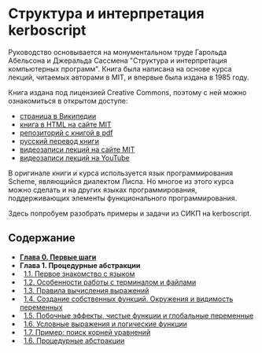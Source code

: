 # Структура и интерпретация kerboscript
Руководство основывается на монументальном труде Гарольда Абельсона 
и Джеральда Сассмена "Структура и интерпретация компьютерных программ".
Книга была написана на основе курса лекций, читаемых авторами в MIT, и 
впервые была издана в 1985 году.

Книга издана под лицензией Creative Commons, поэтому с ней можно ознакомиться в открытом доступе:
* [страница в Википедии](https://ru.wikipedia.org/wiki/%D0%A1%D1%82%D1%80%D1%83%D0%BA%D1%82%D1%83%D1%80%D0%B0_%D0%B8_%D0%B8%D0%BD%D1%82%D0%B5%D1%80%D0%BF%D1%80%D0%B5%D1%82%D0%B0%D1%86%D0%B8%D1%8F_%D0%BA%D0%BE%D0%BC%D0%BF%D1%8C%D1%8E%D1%82%D0%B5%D1%80%D0%BD%D1%8B%D1%85_%D0%BF%D1%80%D0%BE%D0%B3%D1%80%D0%B0%D0%BC%D0%BC)
* [книга в HTML на сайте MIT](http://mitpress.mit.edu/sites/default/files/sicp/full-text/book/book.html)
* [репозиторий с книгой в pdf](https://github.com/sarabander/sicp-pdf)
* [русский перевод книги](http://newstar.rinet.ru/~goga/sicp/sicp.pdf)
* [видеозаписи лекций на сайте MIT](https://ocw.mit.edu/courses/electrical-engineering-and-computer-science/6-001-structure-and-interpretation-of-computer-programs-spring-2005/video-lectures/)
* [видеозаписи лекций на YouTube](https://www.youtube.com/playlist?list=PLE18841CABEA24090)

В оригинале книги и курса используется язык программирования Scheme, являющийся диалектом Лиспа.
Но многое из этого курса можно сделать и на других языках программирования, поддерживающих элементы 
функционального программирования.

Здесь попробуем разобрать примеры и задачи из СИКП на kerboscript.

## Содержание
* [**Глава 0. Первые шаги**](text/ch0/ch0.md)
* **Глава 1. Процедурные абстракции**
* &nbsp;&nbsp;[1.1. Первое знакомство с языком](text/ch1/ch1.1.md)
* &nbsp;&nbsp;[1.2. Особенности работы с терминалом и файлами](text/ch1/ch1.2.md)
* &nbsp;&nbsp;[1.3. Правила вычисления выражений](text/ch1/ch1.3.md)
* &nbsp;&nbsp;[1.4. Создание собственных функций. Окружения и видимость переменных](text/ch1/ch1.4.md)
* &nbsp;&nbsp;[1.5. Побочные эффекты, чистые функции и глобальные переменные](text/ch1/ch1.5.md)
* &nbsp;&nbsp;[1.6. Условные выражения и логические функции](text/ch1/ch1.6.md)
* &nbsp;&nbsp;[1.7. Пример: поиск корней уравнений](text/ch1/ch1.7.md)
* &nbsp;&nbsp;[1.6. Процедурные абстракции](text/ch1/ch1.8.md)
